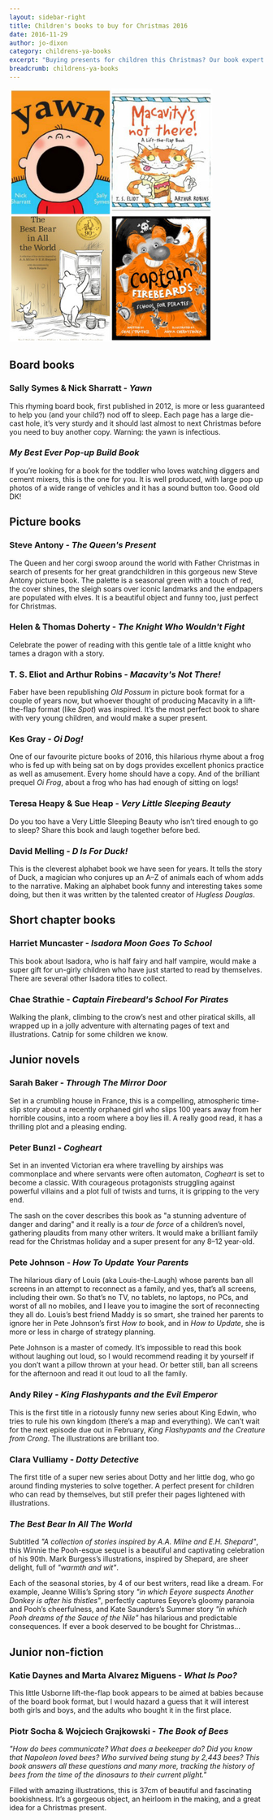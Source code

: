 ```yaml
---
layout: sidebar-right
title: Children's books to buy for Christmas 2016
date: 2016-11-29
author: jo-dixon
category: childrens-ya-books
excerpt: "Buying presents for children this Christmas? Our book expert Jo has some fantastic book suggestions for 0-11 year-olds"
breadcrumb: childrens-ya-books
---
```


![Yawn, Macavity's Not There, Captain Firebeard's School For Pirates, The Best Bear In All The World](/images/featured/featured-childrens-xmas.jpg)

<h2>Board books</h2>

<h3>Sally Symes &amp; Nick Sharratt - <cite>Yawn</cite></h3>

This rhyming board book, first published in 2012, is more or less guaranteed to help you (and your child?) nod off to sleep. Each page has a large die-cast hole, it’s very sturdy and it should last almost to next Christmas before you need to buy another copy. Warning: the yawn is infectious.

<h3><cite>My Best Ever Pop-up Build Book</cite></h3>

If you’re looking for a book for the toddler who loves watching diggers and cement mixers, this is the one for you. It is well produced, with large pop up photos of a wide range of vehicles and it has a sound button too. Good old DK!

<h2>Picture books</h2>

<h3>Steve Antony - <cite>The Queen's Present</cite></h3>

The Queen and her corgi swoop around the world with Father Christmas in search of presents for her great grandchildren in this gorgeous new Steve Antony picture book. The palette is a seasonal green with a touch of red, the cover shines, the sleigh soars over iconic landmarks and the endpapers are populated with elves. It is a beautiful object and funny too, just perfect for Christmas.

<h3>Helen &amp; Thomas Doherty - <cite>The Knight Who Wouldn't Fight</cite></h3>

Celebrate the power of reading with this gentle tale of a little knight who tames a dragon with a story.

<h3>T. S. Eliot and Arthur Robins - <cite>Macavity's Not There!</cite></h3>

Faber have been republishing <cite>Old Possum</cite> in picture book format for a couple of years now, but whoever thought of producing Macavity in a lift-the-flap format (like <cite>Spot</cite>) was inspired. It’s the most perfect book to share with very young children, and would make a super present.

<h3>Kes Gray - <cite>Oi Dog!</cite></h3>

One of our favourite picture books of 2016, this hilarious rhyme about a frog who is fed up with being sat on by dogs provides excellent phonics practice as well as amusement. Every home should have a copy. And of the brilliant prequel <cite>Oi Frog</cite>, about a frog who has had enough of sitting on logs!

<h3>Teresa Heapy &amp; Sue Heap - <cite>Very Little Sleeping Beauty</cite></h3>

Do you too have a Very Little Sleeping Beauty who isn’t tired enough to go to sleep? Share this book and laugh together before bed.

<h3>David Melling - <cite>D Is For Duck!</cite></h3>

This is the cleverest alphabet book we have seen for years. It tells the story of Duck, a magician who conjures up an A–Z of animals each of whom adds to the narrative. Making an alphabet book funny and interesting takes some doing, but then it was written by the talented creator of <cite>Hugless Douglas</cite>.

<h2>Short chapter books</h2>

<h3>Harriet Muncaster - <cite>Isadora Moon Goes To School</cite></h3>

This book about Isadora, who is half fairy and half vampire, would make a super gift for un-girly children who have just started to read by themselves. There are several other Isadora titles to collect.

<h3>Chae Strathie - <cite>Captain Firebeard's School For Pirates</cite></h3>

Walking the plank, climbing to the crow’s nest and other piratical skills, all wrapped up in a jolly adventure with alternating pages of text and illustrations. Catnip for some children we know.

<h2>Junior novels</h2>

<h3>Sarah Baker - <cite>Through The Mirror Door</cite></h3>

Set in a crumbling house in France, this is a compelling, atmospheric time-slip story about a recently orphaned girl who slips 100 years away from her horrible cousins, into a room where a boy lies ill. A really good read, it has a thrilling plot and a pleasing ending.

<h3>Peter Bunzl - <cite>Cogheart</cite></h3>

Set in an invented Victorian era where travelling by airships was commonplace and where servants were often automaton, <cite>Cogheart</cite> is set to become a classic. With courageous protagonists struggling against powerful villains and a plot full of twists and turns, it is gripping to the very end.

The sash on the cover describes this book as "a stunning adventure of danger and daring" and it really is a *tour de force* of a children’s novel, gathering plaudits from many other writers. It would make a brilliant family read for the Christmas holiday and a super present for any 8–12 year-old.

<h3>Pete Johnson - <cite>How To Update Your Parents</cite></h3>

The hilarious diary of Louis (aka Louis-the-Laugh) whose parents ban all screens in an attempt to reconnect as a family, and yes, that’s all screens, including their own. So that’s no TV, no tablets, no laptops, no PCs, and worst of all no mobiles, and I leave you to imagine the sort of reconnecting they all do. Louis’s best friend Maddy is so smart, she trained her parents to ignore her in Pete Johnson’s first <cite>How to</cite> book, and in <cite>How to Update</cite>, she is more or less in charge of strategy planning.

Pete Johnson is a master of comedy. It’s impossible to read this book without laughing out loud, so I would recommend reading it by yourself if you don’t want a pillow thrown at your head. Or better still, ban all screens for the afternoon and read it out loud to all the family.

<h3>Andy Riley - <cite>King Flashypants and the Evil Emperor</cite></h3>

This is the first title in a riotously funny new series about King Edwin, who tries to rule his own kingdom (there’s a map and everything). We can’t wait for the next episode due out in February, <cite>King Flashypants and the Creature from Crong</cite>. The illustrations are brilliant too.

<h3>Clara Vulliamy - <cite>Dotty Detective</cite></h3>

The first title of a super new series about Dotty and her little dog, who go around finding mysteries to solve together. A perfect present for children who can read by themselves, but still prefer their pages lightened with illustrations.

<h3><cite>The Best Bear In All The World</cite></h3>

Subtitled *"A collection of stories inspired by A.A. Milne and E.H. Shepard"*, this Winnie the Pooh-esque sequel is a beautiful and captivating celebration of his 90th. Mark Burgess’s illustrations, inspired by Shepard, are sheer delight, full of *"warmth and wit"*.

Each of the seasonal stories, by 4 of our best writers, read like a dream. For example, Jeanne Willis’s Spring story *"in which Eeyore suspects Another Donkey is after his thistles"*, perfectly captures Eeyore’s gloomy paranoia and Pooh’s cheerfulness, and Kate Saunders’s Summer story *"in which Pooh dreams of the Sauce of the Nile"* has hilarious and predictable consequences. If ever a book deserved to be bought for Christmas...

<h2>Junior non-fiction</h2>

<h3>Katie Daynes and Marta Alvarez Miguens - <cite>What Is Poo?</cite></h3>

This little Usborne lift-the-flap book appears to be aimed at babies because of the board book format, but I would hazard a guess that it will interest both girls and boys, and the adults who bought it in the first place.

<h3>Piotr Socha &amp; Wojciech Grajkowski - <cite>The Book of Bees</cite></h3>

*"How do bees communicate? What does a beekeeper do? Did you know that Napoleon loved bees? Who survived being stung by 2,443 bees? This book answers all these questions and many more, tracking the history of bees from the time of the dinosaurs to their current plight."*

Filled with amazing illustrations, this is 37cm of beautiful and fascinating bookishness. It’s a gorgeous object, an heirloom in the making, and a great idea for a Christmas present.
